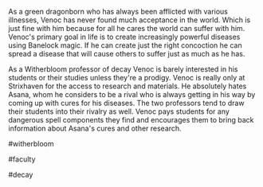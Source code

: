As a green dragonborn who has always been afflicted with various illnesses, Venoc has never found much acceptance in the world. Which is just fine with him because for all he cares the world can suffer with him. Venoc's primary goal in life is to create increasingly powerful diseases using Banelock magic. If he can create just the right concoction he can spread a disease that will cause others to suffer just as much as he has. 

As a Witherbloom professor of decay Venoc is barely interested in his students or their studies unless they're a prodigy. Venoc is really only at Strixhaven for the access to research and materials. He absolutely hates Asana, whom he considers to be a rival who is always getting in his way by coming up with cures for his diseases. The two professors tend to draw their students into their rivalry as well. Venoc pays students for any dangerous spell components they find and encourages them to bring back information about Asana's cures and other research.

#witherbloom

#faculty

#decay 